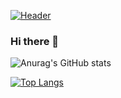 [![Header](https://raw.githubusercontent.com/MartinHeinz/<OWNER>/<OWNER>/readme_header.png "Header")](https://some-url.dev/)

### Hi there 👋

![Anurag's GitHub stats](https://github-readme-stats.vercel.app/api?username=Dusknior&show_icons=true&theme=radical)

[![Top Langs](https://github-readme-stats.vercel.app/api/top-langs/?username=Dusknior)](https://github.com/anuraghazra/github-readme-stats)



